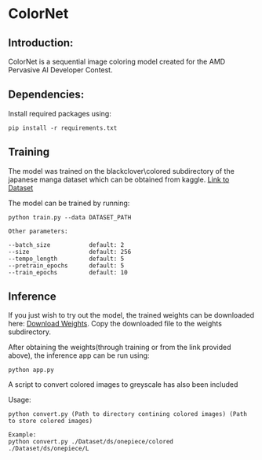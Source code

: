 # ColorNet
## Introduction:
ColorNet is a sequential image coloring model created for the AMD Pervasive AI Developer Contest.

## Dependencies:
Install required packages using:
```
pip install -r requirements.txt
```

## Training
The model was trained on the blackclover\colored subdirectory of the japanese manga dataset which can be obtained from kaggle. [Link to Dataset](https://www.kaggle.com/datasets/chandlertimm/unified/data)

The model can be trained by running:
```
python train.py --data DATASET_PATH

Other parameters:

--batch_size           default: 2
--size                 default: 256
--tempo_length         default: 5
--pretrain_epochs      default: 5
--train_epochs         default: 10
```

## Inference
If you just wish to try out the model, the trained weights can be downloaded here: [Download Weights](https://drive.google.com/file/d/1WdknbykO5RLg-ydciHyOU864vEJQDTJl/view?usp=sharing). Copy the downloaded file to the weights subdirectory.

After obtaining the weights(through training or from the link provided above), the inference app can be run using:
```
python app.py
```

A script to convert colored images to greyscale has also been included

Usage:
```
python convert.py (Path to directory contining colored images) (Path to store colored images)

Example:
python convert.py ./Dataset/ds/onepiece/colored ./Dataset/ds/onepiece/L
```




